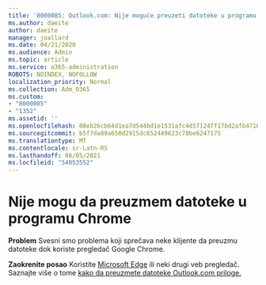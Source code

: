 ```yaml
---
title: '8000085: Outlook.com: Nije moguće preuzeti datoteke u programu Chrome'
ms.author: daeite
author: daeite
manager: joallard
ms.date: 04/21/2020
ms.audience: Admin
ms.topic: article
ms.service: o365-administration
ROBOTS: NOINDEX, NOFOLLOW
localization_priority: Normal
ms.collection: Adm_O365
ms.custom:
- "8000085"
- "1352"
ms.assetid: ''
ms.openlocfilehash: 08eb26cb64d1ea7d544bd1e1531afc4d57124ff17bd2afb471686d066098ce8a
ms.sourcegitcommit: b5f7da89a650d2915dc652449623c78be6247175
ms.translationtype: MT
ms.contentlocale: sr-Latn-RS
ms.lasthandoff: 08/05/2021
ms.locfileid: "54053552"
---
```

# <a name="cant-download-files-in-chrome"></a>Nije mogu da preuzmem datoteke u programu Chrome

**Problem** Svesni smo problema koji sprečava neke klijente da preuzmu datoteke dok koriste pregledač Google Chrome. 

**Zaokrenite posao** Koristite [Microsoft Edge](https://www.microsoft.com/windows/microsoft-edge) ili neki drugi veb pregledač.
Saznajte više o tome [kako da preuzmete datoteke Outlook.com priloge.](https://support.office.com/article/8d7c1ea7-4e5f-44ce-bb6e-c5fcc92ba9ab?wt.mc_id=Office_Outlook_com_Alchemy)

